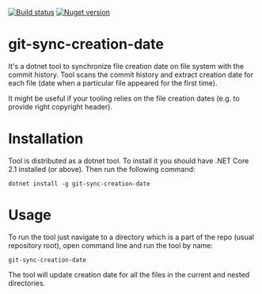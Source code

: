 [![Build status](https://ci.appveyor.com/api/projects/status/t3djtth456h5ff3x/branch/master?svg=true)](https://ci.appveyor.com/project/Zvirja/git-sync-creation-date/branch/master) [![Nuget version](https://img.shields.io/nuget/v/git-sync-creation-date.svg)](https://www.nuget.org/git-sync-creation-date)

# git-sync-creation-date

It's a dotnet tool to synchronize file creation date on file system with the commit history. Tool scans the commit history and extract creation date for each file (date when a particular file appeared for the first time).

It might be useful if your tooling relies on the file creation dates (e.g. to provide right copyright header).

# Installation

Tool is distributed as a dotnet tool. To install it you should have .NET Core 2.1 installed (or above). Then run the following command:
```
dotnet install -g git-sync-creation-date
```

# Usage

To run the tool just navigate to a directory which is a part of the repo (usual repository root), open command line and run the tool by name:
```
git-sync-creation-date
```

The tool will update creation date for all the files in the current and nested directories.
